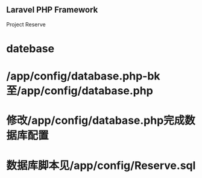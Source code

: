 ## Laravel PHP Framework
Project Reserve

datebase
====
# /app/config/database.php-bk至/app/config/database.php
# 修改/app/config/database.php完成数据库配置
# 数据库脚本见/app/config/Reserve.sql